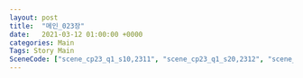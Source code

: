 ```yaml
---
layout: post
title:  "메인_023장"
date:   2021-03-12 01:00:00 +0000
categories: Main
Tags: Story Main
SceneCode: ["scene_cp23_q1_s10,2311", "scene_cp23_q1_s20,2312", "scene_cp23_q2_s10,2321", "scene_cp23_q2_s20,2322", "scene_cp23_q3_s10,2331", "scene_cp23_q3_s20,2332", "scene_cp23_q4_s10,2341", "scene_cp23_q4_s20,2342", "scene_cp23_q4_s30,2343"]
---
```

